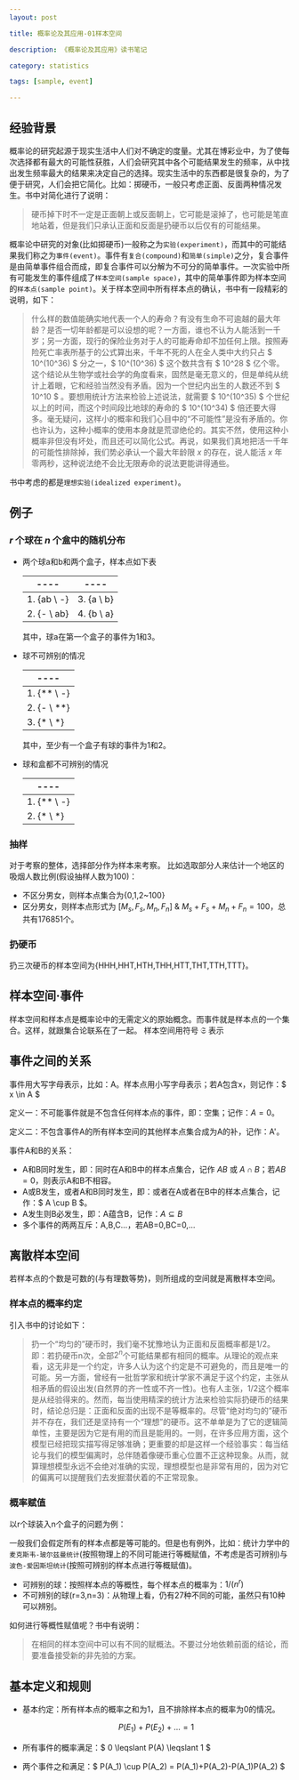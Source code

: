 ```yaml
---
layout: post

title: 概率论及其应用-01样本空间

description: 《概率论及其应用》读书笔记

category: statistics

tags: [sample, event]

---
```


## 经验背景
概率论的研究起源于现实生活中人们对不确定的度量。尤其在博彩业中，为了使每次选择都有最大的可能性获胜，人们会研究其中各个可能结果发生的频率，从中找出发生频率最大的结果来决定自己的选择。现实生活中的东西都是很复杂的，为了便于研究，人们会把它简化。比如：掷硬币，一般只考虑正面、反面两种情况发生。书中对简化进行了说明：

> 硬币掉下时不一定是正面朝上或反面朝上，它可能是滚掉了，也可能是笔直地站着，但是我们只承认正面和反面是扔硬币以后仅有的可能结果。

概率论中研究的对象(比如掷硬币)一般称之为`实验(experiment)`，而其中的可能结果我们称之为`事件(event)`。事件有`复合(compound)`和`简单(simple)`之分，复合事件是由简单事件组合而成，即复合事件可以分解为不可分的简单事件。一次实验中所有可能发生的事件组成了`样本空间(sample space)`，其中的简单事件即为样本空间的`样本点(sample point)`。关于样本空间中所有样本点的确认，书中有一段精彩的说明，如下：

> 什么样的数值能确实地代表一个人的寿命？有没有生命不可逾越的最大年龄？是否一切年龄都是可以设想的呢？一方面，谁也不认为人能活到一千岁；另一方面，现行的保险业务对于人的可能寿命却不加任何上限。按照寿险死亡率表所基于的公式算出来，千年不死的人在全人类中大约只占 $ 10^(10^36) $ 分之一，$ 10^(10^36) $ 这个数共含有 $ 10^28 $ 亿个零。这个结论从生物学或社会学的角度看来，固然是毫无意义的，但是单纯从统计上着眼，它和经验当然没有矛盾。因为一个世纪内出生的人数还不到 $ 10^10 $ 。要想用统计方法来检验上述说法，就需要 $ 10^(10^35) $ 个世纪以上的时间，而这个时间段比地球的寿命的 $ 10^(10^34) $ 倍还要大得多。毫无疑问，这样小的概率和我们心目中的“不可能性”是没有矛盾的。你也许认为，这种小概率的使用本身就是荒谬绝伦的。其实不然，使用这种小概率非但没有坏处，而且还可以简化公式。再说，如果我们真地把活一千年的可能性排除掉，我们势必承认一个最大年龄限 $x$ 的存在，说人能活 $x$ 年零两秒，这种说法绝不会比无限寿命的说法更能讲得通些。

书中考虑的都是`理想实验(idealized experiment)`。

## 例子
### $r$ 个球在 $n$ 个盒中的随机分布

- 两个球a和b和两个盒子，样本点如下表

    | ---- | ---- |
    | ---- | ---- |
    | 1. {ab \ -} | 3. {a \ b} |
    | 2. {- \ ab} | 4. {b \ a} |
    
    其中，球a在第一个盒子的事件为1和3。

- 球不可辨别的情况

    | ---- |
    | ---- | 
    | 1. {** \ -} | 
    | 2. {- \ **} |
    | 3. {* \ *} |
    
    其中，至少有一个盒子有球的事件为1和2。

- 球和盒都不可辨别的情况
    
    | ---- |
    | ---- | 
    | 1. {** \ -} | 
    | 2. {* \ *} |


### 抽样
对于考察的整体，选择部分作为样本来考察。 比如选取部分人来估计一个地区的吸烟人数比例(假设抽样人数为100)：

- 不区分男女，则样本点集合为{0,1,2~100}
- 区分男女，则样本点形式为 $[M_s,F_s,M_n,F_n]$ & $M_s+F_s+M_n+F_n=100$，总共有176851个。

### 扔硬币
扔三次硬币的样本空间为{HHH,HHT,HTH,THH,HTT,THT,TTH,TTT}。

## 样本空间·事件

样本空间和样本点是概率论中的无需定义的原始概念。而事件就是样本点的一个集合。这样，就跟集合论联系在了一起。
样本空间用符号 $\mathfrak{S}$ 表示

## 事件之间的关系
事件用大写字母表示，比如：A。样本点用小写字母表示；若A包含x，则记作：$ x \in A $

定义一：不可能事件就是不包含任何样本点的事件，即：空集；记作：$A=0$。

定义二：不包含事件A的所有样本空间的其他样本点集合成为A的补，记作：A'。

事件A和B的关系：

- A和B同时发生，即：同时在A和B中的样本点集合，记作 $AB$ 或 $A \cap B$；若$AB=0$，则表示A和B不相容。
- A或B发生，或者A和B同时发生，即：或者在A或者在B中的样本点集合，记作：$ A \cup B $。
- A发生则B必发生，即：A蕴含B，记作：$A \subseteq B$
- 多个事件的两两互斥：A,B,C...，若AB=0,BC=0,...


## 离散样本空间

若样本点的个数是可数的(与有理数等势)，则所组成的空间就是离散样本空间。

### 样本点的概率约定

引入书中的讨论如下：

> 扔一个“均匀的”硬币时，我们毫不犹豫地认为正面和反面概率都是1/2。即：若扔硬币n次，全部$2^n$个可能结果都有相同的概率。从理论的观点来看，这无非是一个约定，许多人认为这个约定是不可避免的，而且是唯一的可能。另一方面，曾经有一批哲学家和统计学家不满足于这个约定，主张从相矛盾的假设出发(自然界的齐一性或不齐一性)。也有人主张，1/2这个概率是从经验得来的。然而，每当使用精深的统计方法来检验实际扔硬币的结果时，结论总归是：正面和反面的出现不是等概率的。尽管“绝对均匀的”硬币并不存在，我们还是坚持有一个“理想”的硬币。这不单单是为了它的逻辑简单性，主要是因为它是有用的而且是能用的。一则，在许多应用方面，这个模型已经把现实描写得足够准确；更重要的却是这样一个经验事实：每当结论与我们的模型偏离时，总伴随着像硬币重心位置不正这种现象。从而，就算理想模型永远不会绝对准确的实现，理想模型也是非常有用的，因为对它的偏离可以提醒我们去发掘潜伏着的不正常现象。

### 概率赋值
以r个球装入n个盒子的问题为例：

一般我们会假定所有的样本点都是等可能的。但是也有例外，比如：统计力学中的`麦克斯韦-玻尔兹曼统计`(按照物理上的不同可能进行等概赋值，不考虑是否可辨别)与`波色-爱因斯坦统计`(按照可辨别的样本点进行等概赋值)。


- 可辨别的球：按照样本点的等概性，每个样本点的概率为：$1 / (n^r)$
- 不可辨别的球(r=3,n=3)：从物理上看，仍有27种不同的可能，虽然只有10种可以辨别。

如何进行等概性赋值呢？书中有说明：

> 在相同的样本空间中可以有不同的赋概法。不要过分地依赖前面的结论，而要准备接受新的非先验的方案。

## 基本定义和规则

- 基本约定：所有样本点的概率之和为1，且不排除样本点的概率为0的情况。

    $$ P(E_1)+P(E_2)+...=1 $$

- 所有事件的概率满足：$ 0 \leqslant P(A) \leqslant 1 $

- 两个事件之和满足：$ P(A_1) \cup P(A_2) = P(A_1)+P(A_2)-P(A_1)P(A_2) $
